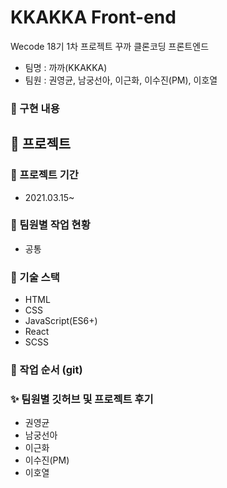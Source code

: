 # KKAKKA Front-end

Wecode 18기 1차 프로젝트
꾸까 클론코딩 프론트엔드
- 팀명  : 까까(KKAKKA)
- 팀원 : 권영균, 남궁선아, 이근화, 이수진(PM), 이호열

### 🎇 구현 내용

## 🎯 프로젝트

### 📅 프로젝트 기간
- 2021.03.15~


### 🎨 팀원별 작업 현황
- 공통


###  🔧 기술 스택

- HTML
- CSS
- JavaScript(ES6+)
- React
- SCSS


### 🎢 작업 순서 (git)



### ✨ 팀원별 깃허브 및 프로젝트 후기

- 권영균
- 남궁선아
- 이근화
- 이수진(PM)
- 이호열
